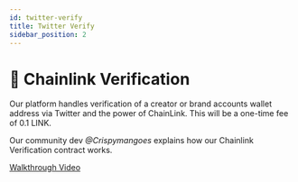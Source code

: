 ```yaml
---
id: twitter-verify
title: Twitter Verify
sidebar_position: 2
---
```


# 🐥 Chainlink Verification

Our platform handles verification of a creator or brand accounts wallet address via Twitter and the power of ChainLink. This will be a one-time fee of 0.1 LINK.

Our community dev _@Crispymangoes_ explains how our Chainlink Verification contract works.

[Walkthrough Video](https://www.youtube.com/watch?v=BdV3zOOZjCo)
